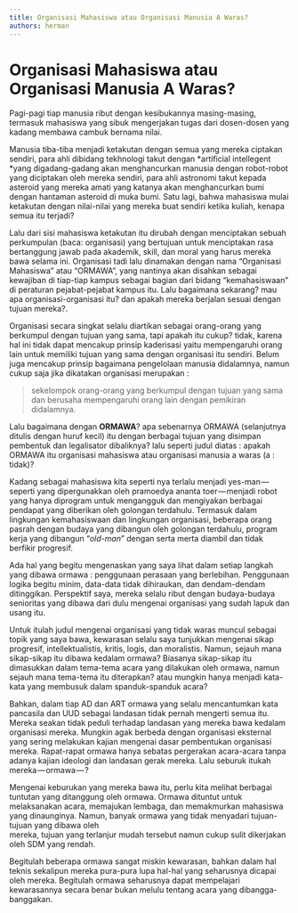 ```yaml
---
title: Organisasi Mahasiswa atau Organisasi Manusia A Waras?
authors: herman
---
```



# Organisasi Mahasiswa atau Organisasi Manusia A Waras?

Pagi-pagi tiap manusia ribut dengan kesibukannya masing-masing, termasuk mahasiswa yang sibuk mengerjakan tugas dari dosen-dosen yang kadang membawa cambuk bernama nilai.

Manusia tiba-tiba menjadi ketakutan dengan semua yang mereka ciptakan sendiri, para ahli dibidang tekhnologi takut dengan *artificial intellegent *yang digadang-gadang akan menghancurkan manusia dengan robot-robot yang diciptakan oleh mereka sendiri, para ahli astronomi takut kepada asteroid yang mereka amati yang katanya akan menghancurkan bumi dengan hantaman asteroid di muka bumi. Satu lagi, bahwa mahasiswa mulai ketakutan dengan nilai-nilai yang mereka buat sendiri ketika kuliah, kenapa semua itu terjadi?

Lalu dari sisi mahasiswa ketakutan itu dirubah dengan menciptakan sebuah perkumpulan (baca: organisasi) yang bertujuan untuk menciptakan rasa bertanggung jawab pada akademik, skill, dan moral yang harus mereka bawa selama ini. Organisasi tadi lalu dinamakan dengan nama “Organisasi Mahasiswa” atau “ORMAWA”, yang nantinya akan disahkan sebagai kewajiban di tiap-tiap kampus sebagai bagian dari bidang “kemahasiswaan” di peraturan pejabat-pejabat kampus itu. Lalu bagaimana sekarang? mau apa organisasi-organisasi itu? dan apakah mereka berjalan sesuai dengan tujuan mereka?.

Organisasi secara singkat selalu diartikan sebagai orang-orang yang berkumpul dengan tujuan yang sama, tapi apakah itu cukup? tidak, karena hal ini tidak dapat mencakup prinsip kaderisasi yaitu mempengaruhi orang lain untuk memiliki tujuan yang sama dengan organisasi itu sendiri. Belum juga mencakup prinsip bagaimana pengelolaan manusia didalamnya, namun cukup saja jika dikatakan organisasi merupakan :
> sekelompok orang-orang yang berkumpul dengan tujuan yang sama dan berusaha mempengaruhi orang lain dengan pemikiran didalamnya.

Lalu bagaimana dengan **ORMAWA**? apa sebenarnya ORMAWA (selanjutnya ditulis dengan huruf kecil) itu dengan berbagai tujuan yang disimpan pembentuk dan legalisator dibaliknya? lalu seperti judul diatas : apakah ORMAWA itu organisasi mahasiswa atau organisasi manusia a waras (a : tidak)?

Kadang sebagai mahasiswa kita seperti nya terlalu menjadi yes-man — seperti yang dipergunakkan oleh pramoedya ananta toer — menjadi robot yang hanya diprogram untuk mengangguk dan mengiyakan berbagai pendapat yang diberikan oleh golongan terdahulu. Termasuk dalam lingkungan kemahasiswaan dan lingkungan organisasi, beberapa orang pasrah dengan budaya yang dibangun oleh golongan terdahulu, program kerja yang dibangun “*old-man*” dengan serta merta diambil dan tidak berfikir progresif.

Ada hal yang begitu mengenaskan yang saya lihat dalam setiap langkah yang dibawa ormawa : penggunaan perasaan yang berlebihan. Penggunaan logika begitu minim, data-data tidak dihiraukan, dan dendam-dendam ditinggikan. Perspektif saya, mereka selalu ribut dengan budaya-budaya senioritas yang dibawa dari dulu mengenai organisasi yang sudah lapuk dan usang itu.

Untuk itulah judul mengenai organisasi yang tidak waras muncul sebagai topik yang saya bawa, kewarasan selalu saya tunjukkan mengenai sikap progresif, intellektualistis, kritis, logis, dan moralistis. Namun, sejauh mana sikap-sikap itu dibawa kedalam ormawa? Biasanya sikap-sikap itu dimasukkan dalam tema-tema acara yang dilakukan oleh ormawa, namun sejauh mana tema-tema itu diterapkan? atau mungkin hanya menjadi kata-kata yang membusuk dalam spanduk-spanduk acara?

Bahkan, dalam tiap AD dan ART ormawa yang selalu mencantumkan kata pancasila dan UUD sebagai landasan tidak pernah mengerti semua itu. Mereka seakan tidak peduli terhadap landasan yang mereka bawa kedalam organisasi mereka. Mungkin agak berbeda dengan organisasi eksternal yang sering melakukan kajian mengenai dasar pembentukan organisasi mereka. Rapat-rapat ormawa hanya sebatas pergerakan acara-acara tanpa adanya kajian ideologi dan landasan gerak mereka. Lalu seburuk itukah mereka — ormawa — ?

Mengenai keburukan yang mereka bawa itu, perlu kita melihat berbagai tuntutan yang ditanggung oleh ormawa. Ormawa dituntut untuk melaksanakan acara, memajukan lembaga, dan memakmurkan mahasiswa yang dinaunginya. Namun, banyak ormawa yang tidak menyadari tujuan-tujuan yang dibawa oleh mereka, tujuan yang terlanjur mudah tersebut namun cukup sulit dikerjakan oleh SDM yang rendah.

Begitulah beberapa ormawa sangat miskin kewarasan, bahkan dalam hal teknis sekalipun mereka pura-pura lupa hal-hal yang seharusnya dicapai oleh mereka. Begitulah ormawa seharusnya dapat mempelajari kewarasannya secara benar bukan melulu tentang acara yang dibangga-banggakan.